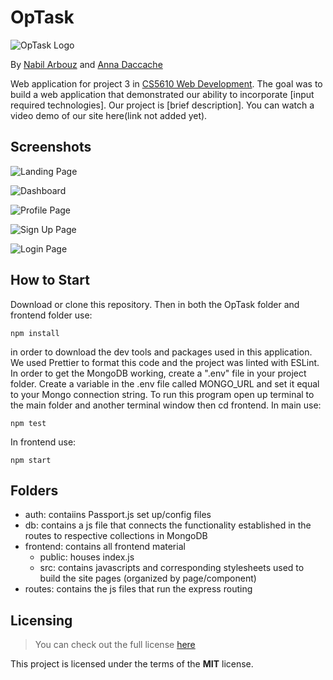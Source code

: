 # OpTask
![OpTask Logo](/frontend/src/Images/OpTask.png)

By [Nabil Arbouz](http://github.com/nabilarbouz) and [Anna Daccache](https://github.com/amdacccache)

Web application for project 3 in [CS5610 Web Development](https://johnguerra.co/classes/webDevelopment_spring_2021/). The goal was to build a web application that demonstrated our ability to incorporate [input required technologies]. Our project is [brief description]. You can watch a video demo of our site here(link not added yet).


## Screenshots

![Landing Page](/frontend/src/Images/landing.png)

![Dashboard](/frontend/src/Images/dashboard.png) 

![Profile Page](/frontend/src/Images/profile.png)

![Sign Up Page](/frontend/src/Images/register.png) 

![Login Page](/frontend/src/Images/login.png)

## How to Start

Download or clone this repository. Then in both the OpTask folder and frontend folder use:
```
npm install
```
in order to download the dev tools and packages used in this application. We used Prettier to format this code and the project was linted with ESLint.
In order to get the MongoDB working, create a ".env" file in your project folder. Create a variable in the .env file called MONGO_URL and set it equal to your Mongo connection string. To run this program open up terminal to the main folder and another terminal window then cd frontend. 
In main use: 
```
npm test
```
In frontend use: 
```
npm start
```

## Folders

- auth: contaiins Passport.js set up/config files
- db: contains a js file that connects the functionality established in the routes to respective collections in MongoDB
- frontend: contains all frontend material
    - public: houses index.js
    - src: contains javascripts and corresponding stylesheets used to build the site pages (organized by page/component)
- routes: contains the js files that run the express routing
## Licensing

> You can check out the full license [here](/LICENSE)

This project is licensed under the terms of the **MIT** license.
